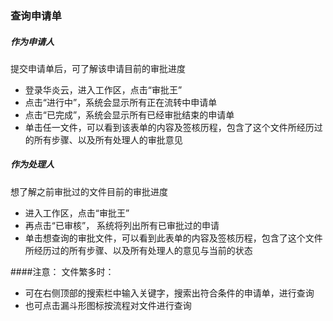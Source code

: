 ### 查询申请单

##### 作为申请人
  提交申请单后，可了解该申请目前的审批进度
  - 登录华炎云，进入工作区，点击“审批王”
  - 点击“进行中”，系统会显示所有正在流转中申请单
  - 点击“已完成”，系统会显示所有已经审批结束的申请单
  - 单击任一文件，可以看到该表单的内容及签核历程，包含了这个文件所经历过的所有步骤、以及所有处理人的审批意见


##### 作为处理人
  想了解之前审批过的文件目前的审批进度
  - 进入工作区，点击“审批王”
  - 再点击“已审核”， 系统将列出所有已审批过的申请
  - 单击想查询的审批文件，可以看到此表单的内容及签核历程，包含了这个文件所经历过的所有步骤、以及所有处理人的意见与当前的状态

####注意：
文件繁多时：
- 可在右侧顶部的搜索栏中输入关键字，搜索出符合条件的申请单，进行查询
- 也可点击漏斗形图标按流程对文件进行查询
